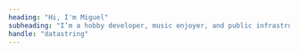 ```yaml
---
heading: "Hi, I'm Miguel"
subheading: "I’m a hobby developer, music enjoyer, and public infrastructure enthusiast."
handle: "datastring"
---
```

